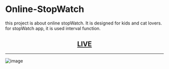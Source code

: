 # Online-StopWatch

this project is about online stopWatch. It is designed for kids and cat lovers. 
for stopWatch app, it is used interval function.


<div align=center>
  
<h2>
  <a href=""> LIVE </a>
</h2>

</div>

****
![image](https://github.com/baharkose/Online-StopWatch/assets/110201916/77a58a6d-3c6d-4253-8ee9-22b02be53ae8)
